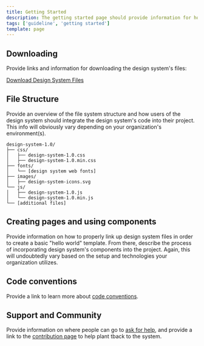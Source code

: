 ```yaml
---
title: Getting Started
description: The getting started page should provide information for how to get up and running with the design system.
tags: ['guideline', 'getting started']
template: page
---
```


## Downloading

Provide links and information for downloading the design system's files:

<div><a href="/downloads" class="c-btn">Download Design System Files</a></div>

## File Structure

Provide an overview of the file system structure and how users of the design system should integrate the design system's code into their project. This info will obviously vary depending on your organization's environment(s).

```
design-system-1.0/
├── css/
│   ├── design-system-1.0.css
│   ├── design-system-1.0.min.css
├── fonts/
│   └── [design system web fonts]
├── images/
│   ├── design-system-icons.svg
└── js/
│   ├── design-system-1.0.js
│   └── design-system-1.0.min.js
└── [additional files]
```

## Creating pages and using components

Provide information on how to properly link up design system files in order to create a basic "hello world" template. From there, describe the process of incorporating design system's components into the project. Again, this will undoubtedly vary based on the setup and technologies your organization utilizes.

## Code conventions

Provide a link to learn more about <a href="/guidelines/code.html">code conventions</a>.

## Support and Community

Provide information on where people can go to <a href="/support.html">ask for help</a>, and provide a link to the <a href="/contribute.html">contribution page</a> to help plant tback to the system.

